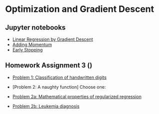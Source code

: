 # Optimization and Gradient Descent

## Jupyter notebooks

- [Linear Regression by Gradient Descent]()
- [Adding Momentum]()
- [Early Stopping]()

## Homework Assignment 3 ()
- [Problem 1: Classification of handwritten digits]()
- [Problem 2: A naughty function]
Choose one:

- [Problem 2a: Mathematical properties of regularized regression]()
- [Problem 2b: Leukemia diagnosis]()


